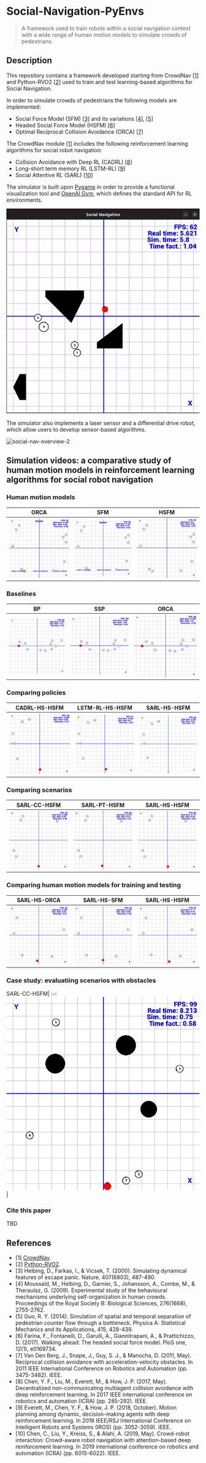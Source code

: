 # Social-Navigation-PyEnvs

> A framework used to train robots within a social navigation context with a wide range of human motion models to simulate crowds of pedestrians.

## Description

This repository contains a framework developed starting from CrowdNav [[1]](#crowdnav) and Python-RVO2 [[2]](#pythonrvo2) used to train and test learning-based algorithms for Social Navigation.

In order to simulate crowds of pedestrians the following models are implemented:
- Social Force Model (SFM) [[3]](#sfm) and its variations [[4]](#sfm_moussaid), [[5]](#sfm_guo)
- Headed Social Force Model (HSFM) [[6]](#hsfm)
- Optimal Reciprocal Collision Avoidance (ORCA) [[7]](#orca)


The CrowdNav module [[1]](#crowdnav) includes the following reinforcement learning algorithms for social robot navigation:
- Collision Avoidance with Deep RL (CADRL) [[8]](#cadrl)
- Long-short term memory RL (LSTM-RL) [[9]](#lstmrl)
- Social Attentive RL (SARL) [[10]](#sarl)

The simulator is built upon [Pygame](https://www.pygame.org/) in order to provide a functional visualization tool and [OpenAI Gym](https://gymnasium.farama.org/), which defines the standard API for RL environments.

![social-nav-overview-1](.images/social-nav-overview-1.gif) 

The simulator also implements a laser sensor and a differential drive robot, which allow users to develop sensor-based algorithms.

![social-nav-overview-2](.images/social-nav-overview-2.gif)

## Simulation videos: a comparative study of human motion models in reinforcement learning algorithms for social robot navigation

### Human motion models
ORCA|SFM|HSFM
:-:|:-:|:-:
![social-nav-overview-1](.images/A_CC-ORCA.gif) |![social-nav-overview-1](.images/A_CC-SFM.gif)|![social-nav-overview-1](.images/A_CC-HSFM.gif) 

### Baselines
BP|SSP|ORCA
:-:|:-:|:-:
![social-nav-overview-1](.images/B_BP_on_PT-ORCA.gif) |![social-nav-overview-1](.images/B_SSP_on_PT-ORCA.gif)|![social-nav-overview-1](.images/B_ORCA_on_PT-ORCA.gif) 

### Comparing policies
CADRL-HS-HSFM|LSTM-RL-HS-HSFM|SARL-HS-HSFM
:-:|:-:|:-:
![social-nav-overview-1](.images/E_CADRL-HS-HSFM_on_CC-HSFM.gif) |![social-nav-overview-1](.images/E_LSTM-HS-HSFM_on_CC-HSFM.gif)|![social-nav-overview-1](.images/E_SARL-HS-HSFM_on_CC-HSFM.gif) 

### Comparing scenarios
SARL-CC-HSFM|SARL-PT-HSFM|SARL-HS-HSFM
:-:|:-:|:-:
![social-nav-overview-1](.images/F_SARL-CC-HSFM_on_CC-HSFM.gif) |![social-nav-overview-1](.images/F_SARL-PT-HSFM_on_CC-HSFM.gif)|![social-nav-overview-1](.images/F_SARL-HS-HSFM_on_CC-HSFM.gif) 

### Comparing human motion models for training and testing
SARL-HS-ORCA|SARL-HS-SFM|SARL-HS-HSFM
:-:|:-:|:-:
![social-nav-overview-1](.images/C_SARL-HS-ORCA_on_CC-HSFM.gif) |![social-nav-overview-1](.images/C_SARL-HS-SFM_on_CC-HSFM.gif)|![social-nav-overview-1](.images/C_SARL-HS-HSFM_on_CC-HSFM.gif) 

### Case study: evaluatiing scenarios with obstacles
SARL-CC-HSFM|
:-:
![social-nav-overview-1](.images/D_SARL-HS-HSFM_on_CCSO-HSFM.gif)|

### Cite this paper
TBD

## References
<ul>
    <li id="crowdnav">[1] <a href="https://github.com/ChanganVR/RelationalGraphLearning">CrowdNav</a>.</li>
    <li id="pythonrvo2">[2] <a href="https://github.com/sybrenstuvel/Python-RVO2">Python-RVO2</a>.</li>
    <li id="sfm">[3] Helbing, D., Farkas, I., & Vicsek, T. (2000). Simulating dynamical features of escape panic. Nature, 407(6803), 487-490.</li>
    <li id="sfm_moussaid">[4] Moussaïd, M., Helbing, D., Garnier, S., Johansson, A., Combe, M., & Theraulaz, G. (2009). Experimental study of the behavioural mechanisms underlying self-organization in human crowds. Proceedings of the Royal Society B: Biological Sciences, 276(1668), 2755-2762.</li>
    <li id="sfm_guo">[5] Guo, R. Y. (2014). Simulation of spatial and temporal separation of pedestrian counter flow through a bottleneck. Physica A: Statistical Mechanics and its Applications, 415, 428-439.</li>
    <li id="hsfm">[6] Farina, F., Fontanelli, D., Garulli, A., Giannitrapani, A., & Prattichizzo, D. (2017). Walking ahead: The headed social force model. PloS one, 12(1), e0169734.</li>
    <li id="orca">[7] Van Den Berg, J., Snape, J., Guy, S. J., & Manocha, D. (2011, May). Reciprocal collision avoidance with acceleration-velocity obstacles. In 2011 IEEE International Conference on Robotics and Automation (pp. 3475-3482). IEEE.</li>
    <li id="cadrl">[8] Chen, Y. F., Liu, M., Everett, M., & How, J. P. (2017, May). Decentralized non-communicating multiagent collision avoidance with deep reinforcement learning. In 2017 IEEE international conference on robotics and automation (ICRA) (pp. 285-292). IEEE.</li>
    <li id="lstmrl">[9] Everett, M., Chen, Y. F., & How, J. P. (2018, October). Motion planning among dynamic, decision-making agents with deep reinforcement learning. In 2018 IEEE/RSJ International Conference on Intelligent Robots and Systems (IROS) (pp. 3052-3059). IEEE.</li>
    <li id="sarl">[10] Chen, C., Liu, Y., Kreiss, S., & Alahi, A. (2019, May). Crowd-robot interaction: Crowd-aware robot navigation with attention-based deep reinforcement learning. In 2019 international conference on robotics and automation (ICRA) (pp. 6015-6022). IEEE.</li>
</ul>